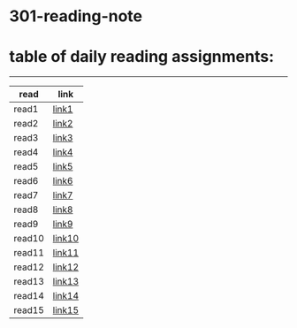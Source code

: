 # 301-reading-note
# table of daily reading assignments:
____

|read |link  |
|---|---|
|read1 |[link1](./301folder/ReadClass01.md)   |
| read2 |[link2](./301folder/class2.md)|
| read3 |[link3](./301folder/Read:Class03.md)|
| read4 |[link4](./301folder/read4.md)|
| read5 |[link5](./301folder/read5-05.md)|
 | read6 |[link6](./301folder/read6.md)  |
| read7 | [link7](./301folder/read7.md)   |
| read8 | [link8](./301folder/read8.md)   |
| read9 | [link9](./301folder/read9.md)|
| read10 |[link10](./301folder/read10.md)|
| read11 | [link11 ](./301folder/-11.md)  |
| read12 | [link12](./301folder/-12.md)  |
| read13 | [link13](./301folder/-13.md) |
| read14 | [link14](./301folder/-14.md)   |
| read15 | [link15 ](./301folder/-15.md)  | 
